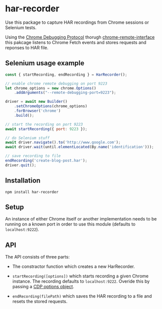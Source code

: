 # har-recorder

Use this package to capture HAR recordings from Chrome sessions or Selenium tests.

Using the [Chrome Debugging Protocol](https://chromedevtools.github.io/devtools-protocol/) thorugh [chrome-remote-interface](https://github.com/cyrus-and/chrome-remote-interface) this pakcage listens to Chrome Fetch events and stores requests and reponses to HAR file.

## Selenium usage example

```javascript
const { startRecording, endRecording } = HarRecorder();

// enable chrome remote debugging on port 9223
let chrome_options = new chrome.Options()
    .addArguments("--remote-debugging-port=9223");

driver = await new Builder()
    .setChromeOptions(chrome_options)
    .forBrowser('chrome')
    .build();

// start the recording on port 9223
await startRecording({ port: 9223 });

// do Selenium stuff 
await driver.navigate().to('http://www.google.com');
await driver.wait(until.elementLocated(By.name('identification')));

// save recording to file
endRecording('create-blog-post.har');
driver.quit();    
```

## Installation

    npm install har-recorder

## Setup

An instance of either Chrome itself or another implementation needs to be
running on a known port in order to use this module (defaults to
`localhost:9222`).

## API

The API consists of three parts:

- The constractor function which creates a new HarRecorder.

- `startRecording([options])` which starts recording a given Chrome instance. The recording defaults to
`localhost:9222`. Overide this by passing a [CDP options object](https://github.com/cyrus-and/chrome-remote-interface/blob/master/README.md#cdpoptions-callback).

- `endRecording(filePath)` which saves the HAR recording to a file and resets the stored requests.  
